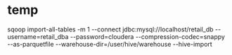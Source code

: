 # temp


sqoop import-all-tables -m 1 --connect jdbc:mysql://localhost/retail_db --username=retail_dba 
--password=cloudera --compression-codec=snappy --as-parquetfile --warehouse-dir=/user/hive/warehouse --hive-import
